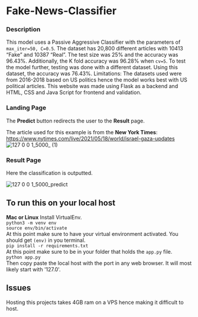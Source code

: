# Fake-News-Classifier

### Description 
This model uses a Passive Aggressive Classifier with the parameters of ```max_iter=50, C=0.5```. The dataset has 20,800 different articles with 10413 “Fake” and 10387 “Real”. The test size was 25% and the accuracy was 96.43%. Additionally, the K fold accuracy was 96.28% when ```cv=5```. To test the model further, testing was done with a different dataset. Using this dataset, the accuracy was 76.43%. Limitations: The datasets used were from 2016-2018 based on US politics hence the model works best with US political articles. This website was made using Flask as a backend and HTML, CSS and Java Script for frontend and validation.

### Landing Page
The **Predict** button redirects the user to the **Result** page.

The article used for this example is from the **New York Times**: https://www.nytimes.com/live/2021/05/18/world/israel-gaza-updates
![127 0 0 1_5000_ (1)](https://user-images.githubusercontent.com/70055735/118726675-471de200-b84f-11eb-846e-5e2a8ff4ceac.png)


### Result Page
Here the classification is outputted.

![127 0 0 1_5000_predict](https://user-images.githubusercontent.com/70055735/118726696-4edd8680-b84f-11eb-8231-03dd92379a95.png)

## To run this on your local host
**Mac or Linux**
Install VirtualEnv.<br/>
```python3 -m venv env```<br/>
```source env/bin/activate```<br/>
At this point make sure to have your virtual environment activated. You should get ```(env)``` in you terminal.<br/>
```pip install -r requirements.txt```<br/>
At this point make sure to be in your folder that holds the ```app.py``` file.<br/>
```python app.py```<br/>
Then copy paste the local host with the port in any web browser. It will most likely start with '127.0'.

## Issues
Hosting this projects takes 4GB ram on a VPS hence making it difficult to host.

